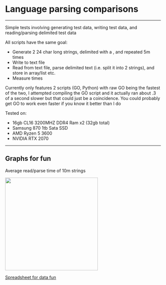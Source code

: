 # Language parsing comparisons
---
Simple tests involving generating test data, writing test data, and reading/parsing delimited test data

All scripts have the same goal:
* Generate 2 24 char long strings, delimited with a , and repeated 5m times
* Write to text file
* Read from text file, parse delimited text (i.e. split it into 2 strings), and store in array/list etc.
* Measure times

Currently only features 2 scripts (GO, Python) with raw GO being the fastest of the two, I attempted compiling the GO script and it actually ran about .3 of a second slower but that could just be a coincidence. You could probably get GO to work even faster if you know it better than I do

Tested on:
* 16gb CL16 3200MHZ DDR4 Ram x2 (32gb total)
* Samsung 870 1tb Sata SSD
* AMD Ryzen 5 3600
* NVIDIA RTX 2070
---

## Graphs for fun
<p>Average read/parse time of 10m strings</p>
<img src="https://i.imgur.com/MNPZzek.png" width="300">
<br>

<a href="https://docs.google.com/spreadsheets/d/1_zwmvHEZuWztUtsCrzLk5l4cBDo2NCoJqucmeOkOoKM/edit?usp=sharing">Spreadsheet for data fun</a>
